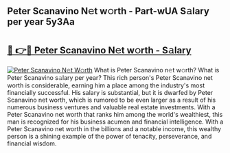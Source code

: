 ## Peter Scanavino N𝚎t w𝚘rth - Part-wUA S𝚊lary per year 5y3Aa

# <h2><a href="http://gc1s8x.nevu.top/?p=Peter+Scanavino">🔗 👉🔴 Peter Scanavino N𝚎t w𝚘rth - S𝚊lary</a></h2>

[![Peter Scanavino N𝚎t W𝚘rth](https://i.imgur.com/Oavwk0R.jpeg)](http://gc1s8x.nevu.top/?p=Peter+Scanavino)
What is Peter Scanavino n𝚎t w𝚘rth? What is Peter Scanavino s𝚊lary per year?
This rich person's Peter Scanavino net worth is considerable, earning him a place among the industry's most financially successful. His salary is substantial, but it is dwarfed by Peter Scanavino net worth, which is rumored to be even larger as a result of his numerous business ventures and valuable real estate investments. With a Peter Scanavino net worth that ranks him among the world's wealthiest, this man is recognized for his business acumen and financial intelligence. With a Peter Scanavino net worth in the billions and a notable income, this wealthy person is a shining example of the power of tenacity, perseverance, and financial wisdom.
